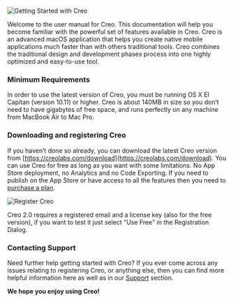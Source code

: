 ![Getting Started with Creo](creo_intro_1.png)

Welcome to the user manual for Creo. This documentation will help you become familiar with the powerful set of features available in Creo. Creo is an advanced macOS application that helps you create native mobile applications much faster than with others traditional tools. Creo combines the traditional design and development phases process into one highly optimized and easy-to-use tool. 

### Minimum Requirements

In order to use the latest version of Creo, you must be running OS X El Capitan (version 10.11) or higher. Creo is about 140MB in size so you don’t need to have gigabytes of free space, and runs perfectly on any machine from MacBook Air to Mac Pro.

### Downloading and registering Creo

If you haven’t done so already, you can download the latest Creo version from [https://creolabs.com/download](https://creolabs.com/download). You can use Creo for free  as long as you want with some limitations. No App Store deployment, no Analytics and no Code Exporting. If you need to publish on the App Store or have access to all the features then you need to [purchase a plan](https://creolabs.com/store).

![Register Creo](creo_register.png)

Creo 2.0 requires a registered email and a license key (also for the free version), if you want to test it just select "Use Free" in the Registration Dialog.

### Contacting Support

Need further help getting started with Creo? If you ever come across any issues relating to registering Creo, or anything else, then you can find more helpful information here as well as in our [Support](https://creolabs.com/support) section.

<strong>We hope you enjoy using Creo!</strong>